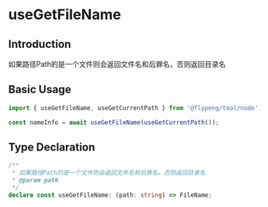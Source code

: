 # useGetFileName

## Introduction

如果路径Path的是一个文件则会返回文件名和后罪名，否则返回目录名

## Basic Usage

```ts
import { useGetFileName, useGetCurrentPath } from '@flypeng/tool/node';

const nameInfo = await useGetFileName(useGetCurrentPath());
```

## Type Declaration

```ts
/**
 * 如果路径Path的是一个文件则会返回文件名和后罪名，否则返回目录名
 * @param path
 */
declare const useGetFileName: (path: string) => FileName;
```

